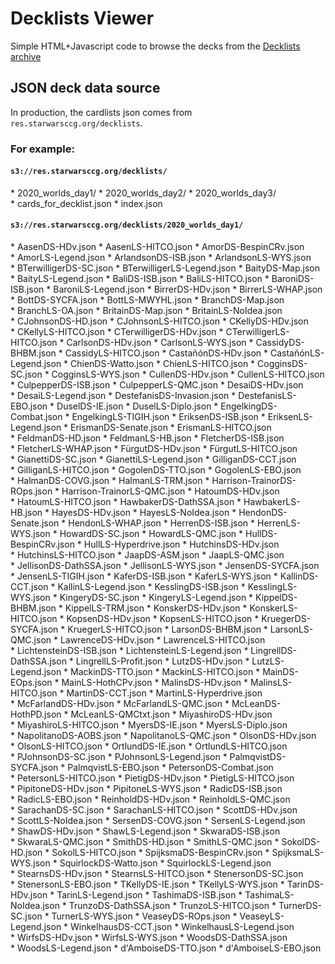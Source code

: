 Decklists Viewer
================


Simple HTML+Javascript code to browse the decks from the [Decklists archive](https://github.com/swccgpc/decklists)


## JSON deck data source

In production, the cardlists json comes from `res.starwarsccg.org/decklists`.

### For example:

#### `s3://res.starwarsccg.org/decklists/`
* 2020_worlds_day1/
* 2020_worlds_day2/
* 2020_worlds_day3/
* cards_for_decklist.json
* index.json


#### `s3://res.starwarsccg.org/decklists/2020_worlds_day1/`
* AasenDS-HDv.json
* AasenLS-HITCO.json
* AmorDS-BespinCRv.json
* AmorLS-Legend.json
* ArlandsonDS-ISB.json
* ArlandsonLS-WYS.json
* BTerwilligerDS-SC.json
* BTerwilligerLS-Legend.json
* BaityDS-Map.json
* BaityLS-Legend.json
* BaliDS-ISB.json
* BaliLS-HITCO.json
* BaroniDS-ISB.json
* BaroniLS-Legend.json
* BirrerDS-HDv.json
* BirrerLS-WHAP.json
* BottDS-SYCFA.json
* BottLS-MWYHL.json
* BranchDS-Map.json
* BranchLS-OA.json
* BritainDS-Map.json
* BritainLS-NoIdea.json
* CJohnsonDS-HD.json
* CJohnsonLS-HITCO.json
* CKellyDS-HDv.json
* CKellyLS-HITCO.json
* CTerwilligerDS-HDv.json
* CTerwilligerLS-HITCO.json
* CarlsonDS-HDv.json
* CarlsonLS-WYS.json
* CassidyDS-BHBM.json
* CassidyLS-HITCO.json
* CastañónDS-HDv.json
* CastañónLS-Legend.json
* ChienDS-Watto.json
* ChienLS-HITCO.json
* CogginsDS-SC.json
* CogginsLS-WYS.json
* CullenDS-HDv.json
* CullenLS-HITCO.json
* CulpepperDS-ISB.json
* CulpepperLS-QMC.json
* DesaiDS-HDv.json
* DesaiLS-Legend.json
* DestefanisDS-Invasion.json
* DestefanisLS-EBO.json
* DuselDS-IE.json
* DuselLS-Diplo.json
* EngelkingDS-Combat.json
* EngelkingLS-TIGIH.json
* EriksenDS-ISB.json
* EriksenLS-Legend.json
* ErismanDS-Senate.json
* ErismanLS-HITCO.json
* FeldmanDS-HD.json
* FeldmanLS-HB.json
* FletcherDS-ISB.json
* FletcherLS-WHAP.json
* FürgutDS-HDv.json
* FürgutLS-HITCO.json
* GianettiDS-SC.json
* GianettiLS-Legend.json
* GilliganDS-CCT.json
* GilliganLS-HITCO.json
* GogolenDS-TTO.json
* GogolenLS-EBO.json
* HalmanDS-COVG.json
* HalmanLS-TRM.json
* Harrison-TrainorDS-ROps.json
* Harrison-TrainorLS-QMC.json
* HatoumDS-HDv.json
* HatoumLS-HITCO.json
* HawbakerDS-DathSSA.json
* HawbakerLS-HB.json
* HayesDS-HDv.json
* HayesLS-NoIdea.json
* HendonDS-Senate.json
* HendonLS-WHAP.json
* HerrenDS-ISB.json
* HerrenLS-WYS.json
* HowardDS-SC.json
* HowardLS-QMC.json
* HullDS-BespinCRv.json
* HullLS-Hyperdrive.json
* HutchinsDS-HDv.json
* HutchinsLS-HITCO.json
* JaapDS-ASM.json
* JaapLS-QMC.json
* JellisonDS-DathSSA.json
* JellisonLS-WYS.json
* JensenDS-SYCFA.json
* JensenLS-TIGIH.json
* KaferDS-ISB.json
* KaferLS-WYS.json
* KallinDS-CCT.json
* KallinLS-Legend.json
* KesslingDS-ISB.json
* KesslingLS-WYS.json
* KingeryDS-SC.json
* KingeryLS-Legend.json
* KippelDS-BHBM.json
* KippelLS-TRM.json
* KonskerDS-HDv.json
* KonskerLS-HITCO.json
* KopsenDS-HDv.json
* KopsenLS-HITCO.json
* KruegerDS-SYCFA.json
* KruegerLS-HITCO.json
* LarsonDS-BHBM.json
* LarsonLS-QMC.json
* LawrenceDS-HDv.json
* LawrenceLS-HITCO.json
* LichtensteinDS-ISB.json
* LichtensteinLS-Legend.json
* LingrellDS-DathSSA.json
* LingrellLS-Profit.json
* LutzDS-HDv.json
* LutzLS-Legend.json
* MackinDS-TTO.json
* MackinLS-HITCO.json
* MainDS-EOps.json
* MainLS-HothCPv.json
* MalinsDS-HDv.json
* MalinsLS-HITCO.json
* MartinDS-CCT.json
* MartinLS-Hyperdrive.json
* McFarlandDS-HDv.json
* McFarlandLS-QMC.json
* McLeanDS-HothPD.json
* McLeanLS-QMCtxt.json
* MiyashiroDS-HDv.json
* MiyashiroLS-HITCO.json
* MyersDS-IE.json
* MyersLS-Diplo.json
* NapolitanoDS-AOBS.json
* NapolitanoLS-QMC.json
* OlsonDS-HDv.json
* OlsonLS-HITCO.json
* OrtlundDS-IE.json
* OrtlundLS-HITCO.json
* PJohnsonDS-SC.json
* PJohnsonLS-Legend.json
* PalmqvistDS-SYCFA.json
* PalmqvistLS-EBO.json
* PetersonDS-Combat.json
* PetersonLS-HITCO.json
* PietigDS-HDv.json
* PietigLS-HITCO.json
* PipitoneDS-HDv.json
* PipitoneLS-WYS.json
* RadicDS-ISB.json
* RadicLS-EBO.json
* ReinholdDS-HDv.json
* ReinholdLS-QMC.json
* SarachanDS-SC.json
* SarachanLS-HITCO.json
* ScottDS-HDv.json
* ScottLS-NoIdea.json
* SersenDS-COVG.json
* SersenLS-Legend.json
* ShawDS-HDv.json
* ShawLS-Legend.json
* SkwaraDS-ISB.json
* SkwaraLS-QMC.json
* SmithDS-HD.json
* SmithLS-QMC.json
* SokolDS-HD.json
* SokolLS-HITCO.json
* SpijksmaDS-BespinCRv.json
* SpijksmaLS-WYS.json
* SquirlockDS-Watto.json
* SquirlockLS-Legend.json
* StearnsDS-HDv.json
* StearnsLS-HITCO.json
* StenersonDS-SC.json
* StenersonLS-EBO.json
* TKellyDS-IE.json
* TKellyLS-WYS.json
* TarinDS-HDv.json
* TarinLS-Legend.json
* TashimaDS-ISB.json
* TashimaLS-NoIdea.json
* TrunzoDS-DathSSA.json
* TrunzoLS-HITCO.json
* TurnerDS-SC.json
* TurnerLS-WYS.json
* VeaseyDS-ROps.json
* VeaseyLS-Legend.json
* WinkelhausDS-CCT.json
* WinkelhausLS-Legend.json
* WirfsDS-HDv.json
* WirfsLS-WYS.json
* WoodsDS-DathSSA.json
* WoodsLS-Legend.json
* d'AmboiseDS-TTO.json
* d'AmboiseLS-EBO.json
